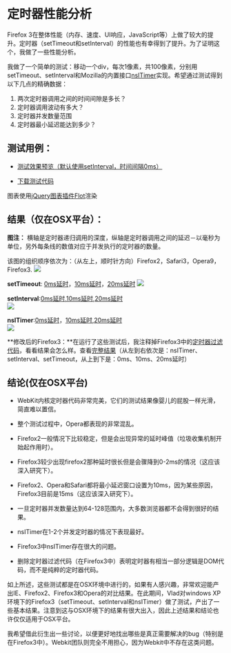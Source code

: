 # 定时器性能分析

Firefox 3在整体性能（内存、速度、UI响应，JavaScript等）上做了较大的提升。定时器（setTimeout和setInterval）的性能也有幸得到了提升。为了证明这个，我做了一些性能分析。

我做了一个简单的测试：移动一个div，每次1像素，共100像素，分别用setTimeout、setInterval和Mozilla的内置接口[nsITimer](http://www.xulplanet.com/references/xpcomref/ifaces/nsITimer.html)实现。希望通过测试得到以下几点的精确数据：


1. 两次定时器调用之间的时间间隙是多长？
2. 定时器调用波动有多大？
3. 定时器并发数量范围
4. 定时器最小延迟能达到多少？

## 测试用例：

* [测试效果预览（默认使用setInterval，时间间隔0ms）](http://ejohn.org/apps/timers/)

* [下载测试代码](http://ejohn.org/files/timers.zip)

图表使用[jQuery图表插件Flot](https://code.google.com/p/flot/)渲染 

## 结果（仅在OSX平台）：

**图注：** 横轴是定时器递归调用的深度，纵轴是定时器调用之间的延迟－以毫秒为单位，另外每条线的数值对应于并发执行的定时器的数量。

该图的组织顺序依次为：（从左上，顺时针方向）Firefox2，Safari3，Opera9，Firefox3.
![](http://i1.wp.com/ejohn.org/files/timers.png)

**setTimeout**: [0ms延时](http://ejohn.org/files/timers-0.png)，[10ms延时](http://ejohn.org/files/timers-10.png)，[20ms延时](http://ejohn.org/files/timers-20.png)
![](http://i2.wp.com/ejohn.org/files/intervals.png)

**setInterval**:[0ms延时](http://ejohn.org/files/intervals-0.png),[10ms延时](http://ejohn.org/files/intervals-10.png),[20ms延时](http://ejohn.org/files/intervals-20.png)  
![](http://i0.wp.com/ejohn.org/files/nsitimer.png)  

**nsITimer**:[0ms延时](http://ejohn.org/files/nsitimer-0.png)，[10ms延时](http://ejohn.org/files/nsitimer-10.png),[20ms延时](http://ejohn.org/files/nsitimer-20.png)  
![](http://i0.wp.com/ejohn.org/files/timerfilter-sm.png)  


**修改后的Firefox3：**在运行了这些测试后，我注释掉Firefox3中的[定时器过滤代码](http://lxr.mozilla.org/seamonkey/source/xpcom/threads/TimerThread.cpp#179)，看看结果会怎么样。查看[完整结果](http://ejohn.org/files/timerfilter.png)（从左到右依次是：nsITimer、setInterval、setTimeout，从上到下是：0ms、10ms、20ms延时）

## 结论(仅在OSX平台)

* WebKit内核定时器代码非常完美，它们的测试结果像婴儿的屁股一样光滑，简直难以置信。
    
* 整个测试过程中，Opera都表现的非常混乱。
    
* Firefox2一般情况下比较稳定，但是会出现异常的延时峰值（垃圾收集机制开始起作用时）。
     
* Firefox3较少出现firefox2那种延时很长但是会骤降到0-2ms的情况（这应该深入研究下）。
    
* Firefox2、Opera和Safari都将最小延迟窗口设置为10ms，因为某些原因，Firefox3目前是15ms（这应该深入研究下）。
    
* 一旦定时器并发数量达到64-128范围内，大多数浏览器都不会得到很好的结果。
    
* nsITimer在1-2个并发定时器的情况下表现最好。
    
* Firefox3中nsITimer存在很大的问题。
    
* 删除定时器过滤代码（在Firefox3中）表明定时器有相当一部分逻辑是DOM代码，而不是纯粹的定时器代码。

如上所述，这些测试都是在OSX环境中进行的，如果有人感兴趣，非常欢迎能产出IE、Firefox2、Firefox3和Opera的对比结果。在此期间，Vlad对windows XP环境下的Firefox3（setTimeout、setInterval和nsITimer）做了测试，产出了一些基本结果。注意到这与OSX环境下的结果有很大出入，因此上述结果和结论也许仅仅适用于OSX平台。

我希望借此衍生出一些讨论，以便更好地找出哪些是真正需要解决的bug（特别是在Firefox3中）。Webkit团队则完全不用担心，因为Webkit中不存在这类问题。  
